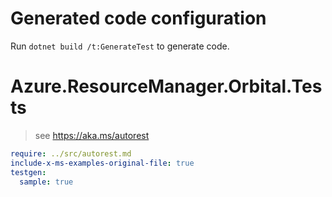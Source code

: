 # Generated code configuration

Run `dotnet build /t:GenerateTest` to generate code.

# Azure.ResourceManager.Orbital.Tests

> see https://aka.ms/autorest
``` yaml
require: ../src/autorest.md
include-x-ms-examples-original-file: true
testgen:
  sample: true
```

